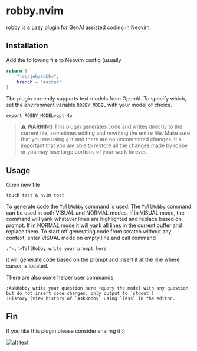 # robby.nvim
robby is a Lazy plugin for GenAI assisted coding in Neovim.

## Installation
Add the following file to Neovim config (usually 
```robby.lua
return {
    "joorjeh/robby",
    branch = 'master'
}
```
The plugin currently supports text models from OpenAI.  To specify which, set the environment variable
`ROBBY_MODEL` with your model of choice.
```
export ROBBY_MODEL=gpt-4o
```

> **⚠️ WARNING**
> This plugin generates code and writes directly to the current file, sometimes editing and rewriting the entire file. Make sure that you are using `git` and there are no uncommitted changes.  It's important that you are able to restore all the changes made by robby or you may lose large portions of your work forever. 

## Usage
Open new file
```
touch test & nvim test 
```
To generate code the `TellRobby` command is used.  The `TellRobby` command can be used in both VISUAL and NORMAL modes.  If in VISUAL mode, the command will 
yank whatever lines are highlighted and replace based on prompt.  If in NORMAL mode it will yank all lines in the current buffer and replace them. To start off
generating code from scratch without any context, enter VISUAL mode on empty line and call command
```
:'<,'>TellRobby write your prompt here
```
it will generate code based on the prompt and insert it at the line where cursor is located.

There are also some helper user commands
```
:AskRobby write your question here (query the model with any question but do not insert code changes, only output to `stdout`)
:History (view history of `AskRobby` using `less` in the editor.
```
## Fin
If you like this plugin please consider sharing it :)

![alt text](https://github.com/joorjeh/robby/blob/main/robby.png?raw=true)

